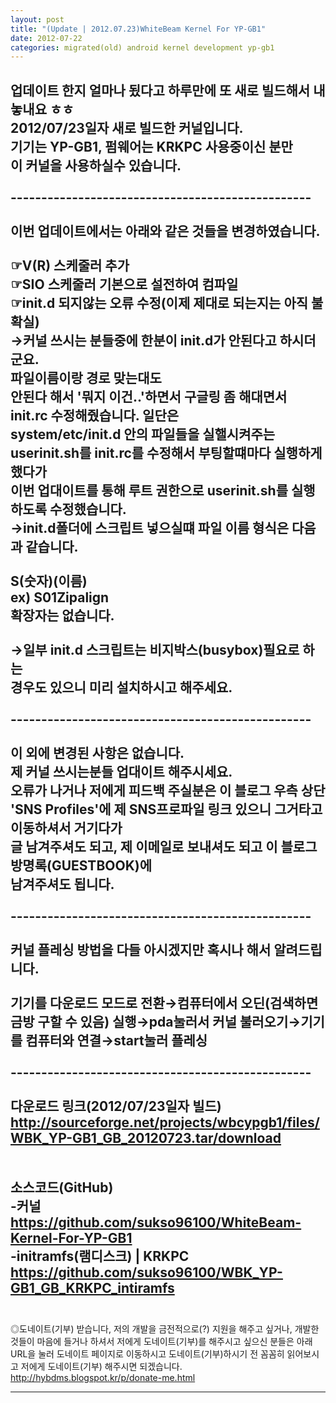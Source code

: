 ```yaml
---
layout: post
title: "(Update | 2012.07.23)WhiteBeam Kernel For YP-GB1"
date: 2012-07-22
categories: migrated(old) android kernel development yp-gb1
---
```


업데이트 한지 얼마나 됬다고 하루만에 또 새로 빌드해서 내놓내요 ㅎㅎ<br>
2012/07/23일자 새로 빌드한 커널입니다.<br>
기기는 YP-GB1, 펌웨어는 KRKPC 사용중이신 분만<br>
 이 커널을 사용하실수 있습니다.<br>
<br>
-------------------------------------------------<br>
<br>
이번 업데이트에서는 아래와 같은 것들을 변경하였습니다.<br>
<br>
☞V(R) 스케줄러 추가<br>
☞SIO 스케줄러 기본으로 설전하여 컴파일<br>
☞init.d 되지않는 오류 수정(이제 제대로 되는지는 아직 불확실)<br>
   →커널 쓰시는 분들중에 한분이 init.d가 안된다고 하시더군요.<br>
파일이름이랑 경로 맞는대도<br>
안된다 해서 '뭐지 이건..'하면서 구글링 좀 해대면서 init.rc 수정해줬습니다. 일단은<br>
system/etc/init.d 안의 파일들을 실핼시켜주는  userinit.sh를 init.rc를 수정해서 부팅할떄마다 실행하게 했다가<br>
이번 업대이트를 통해 루트 권한으로 userinit.sh를 실행하도록 수정했습니다.<br>
→init.d폴더에 스크립트 넣으실떄 파일 이름 형식은 다음과 같습니다.<br>
<br>
S(숫자)(이름)<br>
ex) S01Zipalign<br>
확장자는 없습니다.<br>
<br>
→일부 init.d 스크립트는 비지박스(busybox)필요로 하는<br>
경우도 있으니 미리 설치하시고 해주세요.<br>
<br>
-------------------------------------------------<br>
<br>
이 외에 변경된 사항은 없습니다.<br>
제 커널 쓰시는분들 업대이트 해주시세요.<br>
오류가 나거나 저에게 피드백 주실분은 이 블로그 우측 상단<br>
'SNS Profiles'에 제 SNS프로파일 링크 있으니 그거타고 이동하셔서 거기다가<br>
글 남겨주셔도 되고, 제 이메일로 보내셔도 되고 이 블로그 방명록(GUESTBOOK)에<br>
남겨주셔도 됩니다.<br>
<br>
-------------------------------------------------<br>
<br>
커널 플레싱 방법을 다들 아시겠지만 혹시나 해서 알려드립니다.<br>
<br>
기기를 다운로드 모드로 전환→컴퓨터에서 오딘(검색하면 금방 구할 수 있음) 실행→pda눌러서 커널 불러오기→기기를 컴퓨터와 연결→start눌러 플레싱<br>
<br>
-------------------------------------------------<br>
<br>
다운로드 링크(2012/07/23일자 빌드)<br>
http://sourceforge.net/projects/wbcypgb1/files/WBK_YP-GB1_GB_20120723.tar/download<br>
<br>
<br>
소스코드(GitHub)<br>
-커널<br>
https://github.com/sukso96100/WhiteBeam-Kernel-For-YP-GB1<br>
-initramfs(램디스크) | KRKPC<br>
https://github.com/sukso96100/WBK_YP-GB1_GB_KRKPC_intiramfs <br>
<br>
-------------------------------------------------

◎도네이트(기부) 받습니다, 저의 개발을 금전적으로(?) 지원을 해주고 싶거나,
개발한것들이 마음에 들거나 하셔서 저에게 도네이트(기부)를 해주시고 싶으신 분들은 아래
URL을 눌러 도네이트 페이지로 이동하시고 도네이트(기부)하시기 전 꼼꼼히 읽어보시고 
저에게 도네이트(기부) 해주시면 되겠습니다.
http://hybdms.blogspot.kr/p/donate-me.html


------------------------------------------------- 

